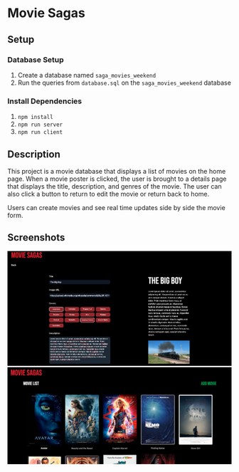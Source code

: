 # Movie Sagas

## Setup

### Database Setup

1. Create a database named `saga_movies_weekend`
2. Run the queries from `database.sql` on the `saga_movies_weekend` database

### Install Dependencies

1. `npm install`
2. `npm run server`
3. `npm run client`

## Description

This project is a movie database that displays a list of movies on the home page. 
When a movie poster is clicked, the user is brought to a details page that displays the title, description, and genres of the movie. 
The user can also click a button to return to edit the movie or return back to home.

Users can create movies and see real time updates side by side the movie form.


## Screenshots

![Home Page](public/screenshots/Screenshot%202023-07-26%20at%201.42.04%20PM.png)
![Home Page](public/screenshots/Screenshot%202023-07-26%20at%201.58.53%20PM.png)
